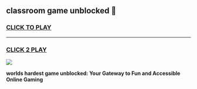 
## classroom game unblocked 👋
<h3>
<a href="https://premium.freeplayer.one?title=classroom_game_unblocked&ref=13F">CLICK TO PLAY</a></h3>
<hr>

<h3>
<a href="https://premium.freeplayer.one?title=classroom_game_unblocked&ref=13F">CLICK 2 PLAY</a>
  
</h3>

<a href="https://premium.freeplayer.one?title=classroom_game_unblocked&ref=12F/"><img src="https://clearcache.store/games.png"></a>


**worlds hardest game unblocked: Your Gateway to Fun and Accessible Online Gaming**
